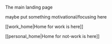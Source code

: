 The main landing page

maybe put something motivational/focusing here


[[work_home|Home for work is here]]

[[personal_home|Home for not-work is here]]